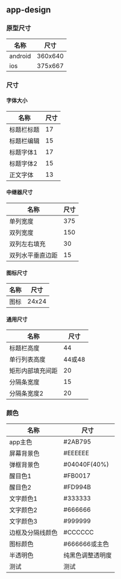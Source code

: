 ## app-design

### 原型尺寸

名称 | 尺寸
----|----
android|360x640
ios|375x667

### 尺寸

#### 字体大小

名称 | 尺寸
----|----
标题栏标题|17
标题栏编辑|15
标题字体1|17
标题字体2|15
正文字体|13

#### 中继器尺寸

名称 | 尺寸
----|----
单列宽度|375
双列宽度|150
双列左右填充|30
双列水平垂直边距|15

#### 图标尺寸

名称 | 尺寸
----|----
图标|24x24

#### 通用尺寸

名称 | 尺寸
----|----
标题栏高度|44
单行列表高度|44或48
矩形内部填充间距|20
分隔条宽度|15
分隔条宽度2|20

### 颜色

名称 | 尺寸
----|----
app主色|#2AB795
屏幕背景色|#EEEEEE
弹框背景色|#04040F(40%)
醒目色1|#FB0017
醒目色2|#FD994B
文字颜色1|#333333
文字颜色2|#666666
文字颜色3|#999999
边框及分隔线颜色|#CCCCCC
图标颜色|#666666或主色
半透明色|纯黑色调整透明度
测试|测试
